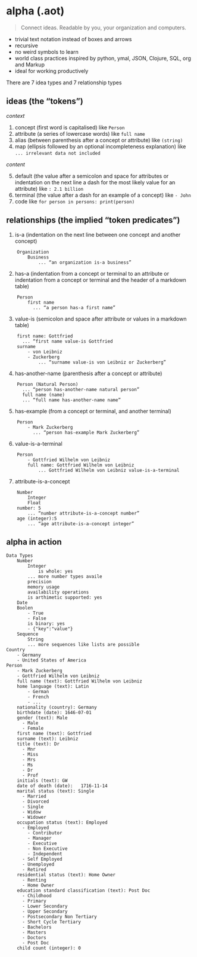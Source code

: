 # alpha (.aot)

> Connect ideas. Readable by you, your organization and computers.

- trivial text notation instead of boxes and arrows
- recursive
- no weird symbols to learn
- world class practices inspired by python, ymal, JSON, Clojure, SQL, org and Markup
- ideal for working productively

There are 7 idea types and 7 relationship types

## ideas (the “tokens”)

*context*

1. concept (first word is capitalised) like `Person`
2. attribute (a series of lowercase words) like `full name`
3. alias (between parenthesis after a concept or attribute) like `(string)`
4. map (ellipsis followed by an optional incompleteness explanation) like `... irrelevant data not included`

*content*

5. default (the value after a semicolon and space for attributes or indentation on the next line a dash for the most likely value for an attribute) like `: 2.1 billion`
6. terminal (the value after a dash for an example of a concept) like `- John`
7. code like `for person in persons: print(person)`

## relationships (the implied “token predicates”)

1. is-a (indentation on the next line between one concept and another concept)

```
    Organization
        Business
            ... “an organization is-a business”
```

2. has-a (indentation from a concept or terminal to an attribute or indentation from a concept or terminal and the header of a markdown table)

```
    Person
        first name
          ... “a person has-a first name”
```
3. value-is (semicolon and space after attribute or values in a markdown table)

```
    first name: Gottfried
      ... “first name value-is Gottfried
    surname
        - von Leibniz
        - Zuckerberg
            ... “surname value-is von Leibniz or Zuckerberg”
```
4. has-another-name (parenthesis after a concept or attribute)

```
    Person (Natural Person)
      ... “person has-another-name natural person”
      full name (name)
      ... “full name has-another-name name”
```
5. has-example (from a concept or terminal, and  another terminal)

```
    Person
        - Mark Zuckerberg
          ... “person has-example Mark Zuckerberg”
```
6. value-is-a-terminal

```
    Person
        - Gottfried Wilhelm von Leibniz
        full name: Gottfried Wilhelm von Leibniz
            ... Gottfried Wilhelm von Leibniz value-is-a-terminal
```
7. attribute-is-a-concept

```
    Number
        Integer
        Float
    number: 5
        ... “number attribute-is-a-concept number”
    age (integer):5
        ... “age attribute-is-a-concept integer”
```

## alpha in action

```
Data Types
    Number
        Integer
            is whole: yes
        ... more number types availe
        precision
        memory usage
        availability operations
        is arthimetic supported: yes
    Date
    Boolen
        - True
        - False
        is binary: yes
        - {"key":"value"}
    Sequence
        String
        ... more sequences like lists are possible
Country
    - Germany
    - United States of America
Person
    - Mark Zuckerberg
    - Gottfried Wilhelm von Leibniz
    full name (text): Gottfried Wilhelm von Leibniz
    home language (text): Latin
        - German
        - French
        - ...
    nationality (country): Germany
    birthdate (date): 1646-07-01
    gender (text): Male
      - Male
      - Female
    first name (text): Gottfried
    surname (text): Leibniz
    title (text): Dr
      - Mnr
      - Miss
      - Mrs
      - Ms
      - Dr
      - Prof
    initials (text): GW
    date of death (date): 	1716-11-14 
    marital status (text): Single
      - Married
      - Divorced
      - Single
      - Widow
      - Widower
    occupation status (text): Employed
      - Employed
        - Contributor
        - Manager
        - Executive
        - Non Executive
        - Independent
      - Self Employed
      - Unemployed
      - Retired
    residential status (text): Home Owner
      - Renting
      - Home Owner
    education standard classification (text): Post Doc
      - Childhood
      - Primary
      - Lower Secondary
      - Upper Secondary
      - Postsecondary Non Tertiary
      - Short Cycle Tertiary
      - Bachelors
      - Masters
      - Doctors
      - Post Doc
    child count (integer): 0

```